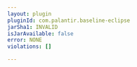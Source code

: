 ```yaml
---
layout: plugin
pluginId: com.palantir.baseline-eclipse
jarSha1: INVALID
isJarAvailable: false
error: NONE
violations: []

---
```

